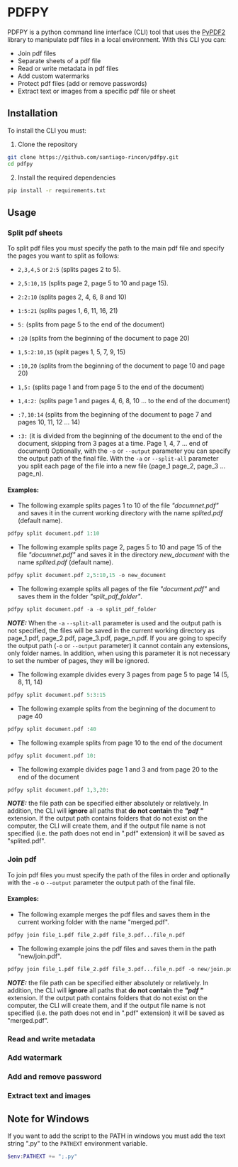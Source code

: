 # PDFPY
PDFPY is a python command line interface (CLI) tool that uses the [PyPDF2](https://pypdf2.readthedocs.io/en/3.0.0/index.html) library to manipulate pdf files in a local environment. With this CLI you can:
- Join pdf files
- Separate sheets of a pdf file
- Read or write metadata in pdf files
- Add custom watermarks
- Protect pdf files (add or remove passwords)
- Extract text or images from a specific pdf file or sheet
## Installation 
To install the CLI you must:
1. Clone the repository
```bash
git clone https://github.com/santiago-rincon/pdfpy.git
cd pdfpy
```
2. Install the required dependencies
```bash
pip install -r requirements.txt
```
## Usage
### Split pdf sheets
To split pdf files you must specify the path to the main pdf file and specify the pages you want to split as follows:
- `2,3,4,5` or `2:5` (splits pages 2 to 5).
- `2,5:10,15` (splits page 2, page 5 to 10 and page 15).
- `2:2:10` (splits pages 2, 4, 6, 8 and 10)
- `1:5:21` (splits pages 1, 6, 11, 16, 21)
- `5:` (splits from page 5 to the end of the document)
- `:20` (splits from the beginning of the document to page 20)

- `1,5:2:10,15` (split pages 1, 5, 7, 9, 15)
- `:10,20` (splits from the beginning of the document to page 10 and page 20)
- `1,5:` (splits page 1 and from page 5 to the end of the document)
- `1,4:2:` (splits page 1 and pages 4, 6, 8, 10 ... to the end of the document)
- `:7,10:14` (splits from the beginning of the document to page 7 and pages 10, 11, 12 ... 14)
- `:3:` (it is divided from the beginning of the document to the end of the document, skipping from 3 pages at a time. Page 1, 4, 7 ... end of document)
Optionally, with the `-o` or `--output` parameter you can specify the output path of the final file.
With the `-a` or `--split-all` parameter you split each page of the file into a new file (page_1 page_2, page_3 ... page_n).
#### Examples:
- The following example splits pages 1 to 10 of the file *"documnet.pdf"* and saves it in the current working directory with the name *splited.pdf* (default name).
```python
pdfpy split document.pdf 1:10
```
- The following example splits page 2, pages 5 to 10 and page 15 of the file *"documnet.pdf"* and saves it in the directory *new_document* with the name *splited.pdf* (default name).
```python
pdfpy split document.pdf 2,5:10,15 -o new_document
```
- The following example splits all pages of the file *"document.pdf"* and saves them in the folder *"split_pdf_folder"*.
```python
pdfpy split document.pdf -a -o split_pdf_folder
```
***NOTE:*** When the `-a` `--split-all` parameter is used and the output path is not specified, the files will be saved in the current working directory as page_1.pdf, page_2.pdf, page_3.pdf, page_n.pdf. If you are going to specify the output path (`-o` or `--output` parameter) it cannot contain any extensions, only folder names. In addition, when using this parameter it is not necessary to set the number of pages, they will be ignored.
- The following example divides every 3 pages from page 5 to page 14 (5, 8, 11, 14)
```python
pdfpy split document.pdf 5:3:15
```
- The following example splits from the beginning of the document to page 40 
```python
pdfpy split document.pdf :40
```
- The following example splits from page 10 to the end of the document
```python
pdfpy split document.pdf 10:
```
- The following example divides page 1 and 3 and from page 20 to the end of the document
```python
pdfpy split document.pdf 1,3,20:
```
***NOTE:*** the file path can be specified either absolutely or relatively. In addition, the CLI will **ignore** all paths that **do not contain** the ***"pdf "*** extension. If the output path contains folders that do not exist on the computer, the CLI will create them, and if the output file name is not specified (i.e. the path does not end in ".pdf" extension) it will be saved as "splited.pdf".
### Join pdf
To join pdf files you must specify the path of the files in order and optionally with the `-o` o `--output` parameter the output path of the final file.
#### Examples:
- The following example merges the pdf files and saves them in the current working folder with the name "merged.pdf". 
```python
pdfpy join file_1.pdf file_2.pdf file_3.pdf...file_n.pdf
```
- The following example joins the pdf files and saves them in the path "new/join.pdf". 
```python
pdfpy join file_1.pdf file_2.pdf file_3.pdf...file_n.pdf -o new/join.pdf
```
***NOTE:*** the file path can be specified either absolutely or relatively. In addition, the CLI will **ignore** all paths that **do not contain** the ***"pdf "*** extension. If the output path contains folders that do not exist on the computer, the CLI will create them, and if the output file name is not specified (i.e. the path does not end in ".pdf" extension) it will be saved as "merged.pdf".
### Read and write metadata

### Add watermark

### Add and remove password

### Extract text and images

## Note for Windows
If you want to add the script to the PATH in windows you must add the text string ".py" to the `PATHEXT` environment variable.

```powershell
$env:PATHEXT += ";.py"
```

